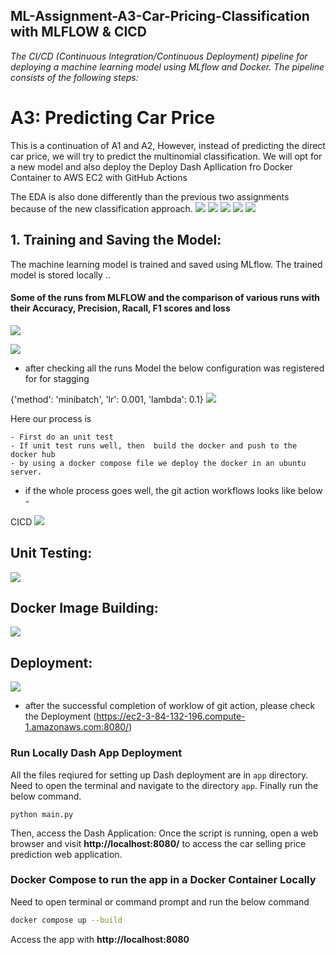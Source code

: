 ## ML-Assignment-A3-Car-Pricing-Classification with MLFLOW & CICD

*The CI/CD (Continuous Integration/Continuous Deployment) pipeline for deploying a machine learning model using MLflow and Docker. The pipeline consists of the following steps:*

# A3: Predicting Car Price

This is a continuation of A1 and A2, However, instead of predicting the direct car price, we will try to predict the multinomial classification. We will opt for a new model and also deploy the Deploy Dash Apllication fro Docker Container to AWS EC2 with GitHub Actions


The EDA is also done differently than the previous two assignments because of the new classification approach.
![](Screenshots/1.png)
![](Screenshots/2.png)
![](Screenshots/3.png)
![](Screenshots/CORR.png)
![](Screenshots/PPS.png)


## 1. Training and Saving the Model: 

The machine learning model is trained and saved using MLflow. The trained model is stored locally ..

#### Some of the runs from MLFLOW and the comparison of various runs with their Accuracy, Precision, Racall, F1 scores and loss

![](Screenshots/mlflow.png)

![](Screenshots/MLRun.png)

- after checking all the runs Model the below configuration was registered for for stagging 

{'method': 'minibatch', 'lr': 0.001, 'lambda': 0.1}
![](Screenshots/model.png)

Here our process is

    - First do an unit test 
    - If unit test runs well, then  build the docker and push to the docker hub
    - by using a docker compose file we deploy the docker in an ubuntu server.

- if the whole process goes well, the git action workflows looks like below - 

CICD
![](Screenshots/CICD.png)

## Unit Testing: 

![](Screenshots/UT.png)

## Docker Image Building: 

![](Screenshots/BP.png)

## Deployment: 

![](Screenshots/Deploy.png)


- after the successful completion of worklow of git action, please check the Deployment (https://ec2-3-84-132-196.compute-1.amazonaws.com:8080/) 



### Run Locally Dash App Deployment 

All the files reqiured for setting up Dash deployment are in ```app``` directory. Need to open the terminal and navigate to the directory ```app```. Finally run the below command.

 ```
 python main.py
 ```
  Then, access the Dash Application: Once the script is running, open a web browser and visit **http://localhost:8080/**  to access the car selling price prediction web application.

  ### Docker Compose to run the app in a Docker Container Locally
Need to open terminal or command prompt and run the below command 


``````sh
docker compose up --build

```````

Access the app with **http://localhost:8080**


